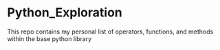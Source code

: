 # Python_Exploration
 This repo contains my personal list of operators, functions, and methods within the base python library
